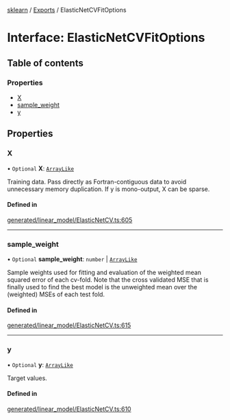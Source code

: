 [sklearn](../readme.md) / [Exports](../modules.md) / ElasticNetCVFitOptions

# Interface: ElasticNetCVFitOptions

## Table of contents

### Properties

- [X](ElasticNetCVFitOptions.md#x)
- [sample\_weight](ElasticNetCVFitOptions.md#sample_weight)
- [y](ElasticNetCVFitOptions.md#y)

## Properties

### X

• `Optional` **X**: [`ArrayLike`](../modules.md#arraylike)

Training data. Pass directly as Fortran-contiguous data to avoid unnecessary memory duplication. If y is mono-output, X can be sparse.

#### Defined in

[generated/linear_model/ElasticNetCV.ts:605](https://github.com/transitive-bullshit/scikit-learn-ts/blob/367336a/packages/sklearn/src/generated/linear_model/ElasticNetCV.ts#L605)

___

### sample\_weight

• `Optional` **sample\_weight**: `number` \| [`ArrayLike`](../modules.md#arraylike)

Sample weights used for fitting and evaluation of the weighted mean squared error of each cv-fold. Note that the cross validated MSE that is finally used to find the best model is the unweighted mean over the (weighted) MSEs of each test fold.

#### Defined in

[generated/linear_model/ElasticNetCV.ts:615](https://github.com/transitive-bullshit/scikit-learn-ts/blob/367336a/packages/sklearn/src/generated/linear_model/ElasticNetCV.ts#L615)

___

### y

• `Optional` **y**: [`ArrayLike`](../modules.md#arraylike)

Target values.

#### Defined in

[generated/linear_model/ElasticNetCV.ts:610](https://github.com/transitive-bullshit/scikit-learn-ts/blob/367336a/packages/sklearn/src/generated/linear_model/ElasticNetCV.ts#L610)

